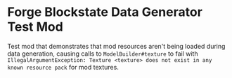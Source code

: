 # Forge Blockstate Data Generator Test Mod

Test mod that demonstrates that mod resources aren't being loaded during data generation, causing calls to `ModelBuilder#texture`
to fail with `IllegalArgumentException: Texture <texture> does not exist in any known resource pack` for mod textures.
